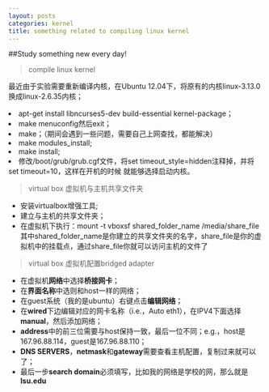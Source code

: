 ```yaml
--- 
layout: posts
categories: kernel
title: something related to compiling linux kernel
---
```

##Study something new every day!
> compile linux kernel

最近由于实验需要重新编译内核，在Ubuntu 12.04下，将原有的内核linux-3.13.0换成linux-2.6.35内核；
<li>
apt-get install libncurses5-dev build-essential kernel-package；
</li>

<li>
make menuconfig然后exit；
</li>

<li>
make；（期间会遇到一些问题，需要自己上网查找，都能解决）
</li>

<li>
make modules_install;
</li>

<li>
make install;
</li>

<li>
修改/boot/grub/grub.cgf文件，将set timeout_style=hidden注释掉，并将set timeout=10，这样在开机的时候
就能够选择启动内核。
</li>

> virtual box 虚拟机与主机共享文件夹


* 安装virtualbox增强工具;
* 建立与主机的共享文件夹；
* 在虚拟机下执行：mount -t vboxsf shared_folder_name /media/share_file 其中shared_folder_name是你建立的共享文件夹的名字，share_file是你的虚拟机中的挂载点，通过share_file你就可以访问主机的文件了


> virtual box 虚拟机配置bridged adapter


* 在虚拟机**网络**中选择**桥接网卡**；
* 在**界面名称**中选则和host一样的网络；
* 在guest系统（我的是ubuntu）右键点击**编辑网络**；
* 在**wired**下边编辑对应的网卡名称（i.e.，Auto eth1），在IPV4下面选择**manual**，然后添加网络；
* **address**中的前三位需要与host保持一致，最后一位不同；e.g.，host是167.96.88.114，guest是167.96.88.110；
* **DNS SERVERS**，**netmask**和**gateway**需要查看主机配置，复制过来就可以了；
* 最后一步**search domain**必须填写，比如我的网络是学校的网，那么就是**lsu.edu**